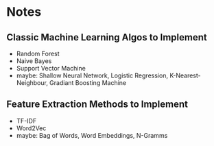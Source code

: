 # Notes
## Classic Machine Learning Algos to Implement
- Random Forest
- Naive Bayes
- Support Vector Machine
- maybe: Shallow Neural Network, Logistic Regression, K-Nearest-Neighbour, Gradiant Boosting Machine
## Feature Extraction Methods to Implement
- TF-IDF
- Word2Vec
- maybe: Bag of Words, Word Embeddings, N-Gramms
